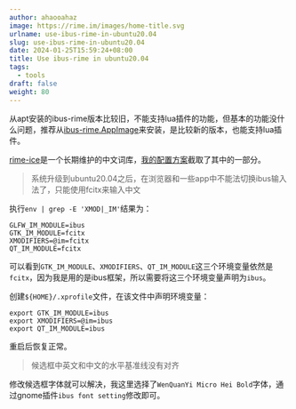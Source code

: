 ```yaml
---
author: ahaooahaz
image: https://rime.im/images/home-title.svg
urlname: use-ibus-rime-in-ubuntu20.04
slug: use-ibus-rime-in-ubuntu20.04
date: 2024-01-25T15:59:24+08:00
title: Use ibus-rime in ubuntu20.04
tags:
  - tools
draft: false
weight: 80
---
```

<!--more-->

从apt安装的ibus-rime版本比较旧，不能支持lua插件的功能，但基本的功能没什么问题，推荐从[ibus-rime.AppImage](https://github.com/hchunhui/ibus-rime.AppImage)来安装，是比较新的版本，也能支持lua插件。

[rime-ice](https://github.com/iDvel/rime-ice)是一个长期维护的中文词库，[我的配置方案](https://github.com/ahaooahaz/Annal/tree/master/configs/rime)截取了其中的一部分。

> 系统升级到ubuntu20.04之后，在浏览器和一些app中不能法切换ibus输入法了，只能使用fcitx来输入中文

执行`env | grep -E 'XMOD|_IM'`结果为：
```
GLFW_IM_MODULE=ibus
GTK_IM_MODULE=fcitx
XMODIFIERS=@im=fcitx
QT_IM_MODULE=fcitx
```
可以看到`GTK_IM_MODULE`、`XMODIFIERS`、`QT_IM_MODULE`这三个环境变量依然是`fcitx`，因为我是用的是ibus框架，所以需要将这三个环境变量声明为`ibus`。

创建`${HOME}/.xprofile`文件，在该文件中声明环境变量：
```
export GTK_IM_MODULE=ibus
export XMODIFIERS=@im=ibus
export QT_IM_MODULE=ibus
```
重启后恢复正常。

> 候选框中英文和中文的水平基准线没有对齐

修改候选框字体就可以解决，我这里选择了`WenQuanYi Micro Hei Bold`字体，通过gnome插件`ibus font setting`修改即可。
